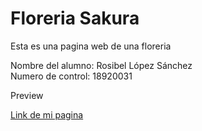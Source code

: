 # Floreria Sakura
Esta es una pagina web de una floreria

Nombre del alumno: Rosibel López Sánchez
<br/>
Numero de control: 18920031

Preview

[Link de mi pagina]()
